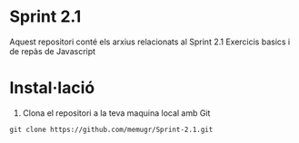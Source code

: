 # Sprint 2.1
Aquest repositori conté els arxius relacionats al Sprint 2.1
Exercicis basics i de repàs de Javascript

# Instal·lació
1. Clona el repositori a la teva maquina local amb Git
```
git clone https://github.com/memugr/Sprint-2.1.git
```